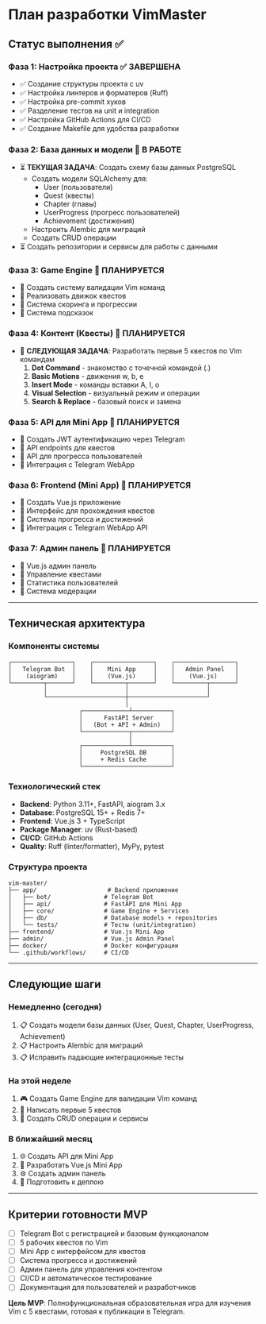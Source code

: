 # План разработки VimMaster

## Статус выполнения ✅

### Фаза 1: Настройка проекта ✅ ЗАВЕРШЕНА
- ✅ Создание структуры проекта с uv
- ✅ Настройка линтеров и форматеров (Ruff)
- ✅ Настройка pre-commit хуков
- ✅ Разделение тестов на unit и integration
- ✅ Настройка GitHub Actions для CI/CD
- ✅ Создание Makefile для удобства разработки

### Фаза 2: База данных и модели 🔄 В РАБОТЕ
- ⏳ **ТЕКУЩАЯ ЗАДАЧА**: Создать схему базы данных PostgreSQL
  - Создать модели SQLAlchemy для:
    - User (пользователи)
    - Quest (квесты)
    - Chapter (главы)
    - UserProgress (прогресс пользователей)
    - Achievement (достижения)
  - Настроить Alembic для миграций
  - Создать CRUD операции
- ⏳ Создать репозитории и сервисы для работы с данными

### Фаза 3: Game Engine 📅 ПЛАНИРУЕТСЯ
- 🎯 Создать систему валидации Vim команд
- 🎯 Реализовать движок квестов
- 🎯 Система скоринга и прогрессии
- 🎯 Система подсказок

### Фаза 4: Контент (Квесты) 📅 ПЛАНИРУЕТСЯ
- 🎯 **СЛЕДУЮЩАЯ ЗАДАЧА**: Разработать первые 5 квестов по Vim командам
  1. **Dot Command** - знакомство с точечной командой (.)
  2. **Basic Motions** - движения w, b, e
  3. **Insert Mode** - команды вставки A, I, o
  4. **Visual Selection** - визуальный режим и операции
  5. **Search & Replace** - базовый поиск и замена

### Фаза 5: API для Mini App 📅 ПЛАНИРУЕТСЯ
- 🎯 Создать JWT аутентификацию через Telegram
- 🎯 API endpoints для квестов
- 🎯 API для прогресса пользователей
- 🎯 Интеграция с Telegram WebApp

### Фаза 6: Frontend (Mini App) 📅 ПЛАНИРУЕТСЯ
- 🎯 Создать Vue.js приложение
- 🎯 Интерфейс для прохождения квестов
- 🎯 Система прогресса и достижений
- 🎯 Интеграция с Telegram WebApp API

### Фаза 7: Админ панель 📅 ПЛАНИРУЕТСЯ
- 🎯 Vue.js админ панель
- 🎯 Управление квестами
- 🎯 Статистика пользователей
- 🎯 Система модерации

---

## Техническая архитектура

### Компоненты системы
```
┌─────────────────┐    ┌─────────────────┐    ┌─────────────────┐
│   Telegram Bot  │    │    Mini App     │    │   Admin Panel   │
│    (aiogram)    │    │    (Vue.js)     │    │    (Vue.js)     │
└─────────┬───────┘    └─────────┬───────┘    └─────────┬───────┘
          │                      │                      │
          └──────────────────────┼──────────────────────┘
                                 │
                    ┌─────────────┴───────────┐
                    │      FastAPI Server     │
                    │   (Bot + API + Admin)   │
                    └─────────────┬───────────┘
                                  │
                    ┌─────────────┴───────────┐
                    │     PostgreSQL DB       │
                    │     + Redis Cache       │
                    └─────────────────────────┘
```

### Технологический стек
- **Backend**: Python 3.11+, FastAPI, aiogram 3.x
- **Database**: PostgreSQL 15+ + Redis 7+
- **Frontend**: Vue.js 3 + TypeScript
- **Package Manager**: uv (Rust-based)
- **CI/CD**: GitHub Actions
- **Quality**: Ruff (linter/formatter), MyPy, pytest

### Структура проекта
```
vim-master/
├── app/                    # Backend приложение
│   ├── bot/               # Telegram Bot
│   ├── api/               # FastAPI для Mini App
│   ├── core/              # Game Engine + Services
│   ├── db/                # Database models + repositories
│   └── tests/             # Тесты (unit/integration)
├── frontend/              # Vue.js Mini App
├── admin/                 # Vue.js Admin Panel
├── docker/                # Docker конфигурации
└── .github/workflows/     # CI/CD
```

---

## Следующие шаги

### Немедленно (сегодня)
1. 📋 Создать модели базы данных (User, Quest, Chapter, UserProgress, Achievement)
2. 📋 Настроить Alembic для миграций
3. 📋 Исправить падающие интеграционные тесты

### На этой неделе
1. 🎮 Создать Game Engine для валидации Vim команд
2. 📝 Написать первые 5 квестов
3. 🔧 Создать CRUD операции и сервисы

### В ближайший месяц
1. 🌐 Создать API для Mini App
2. 🎨 Разработать Vue.js Mini App
3. ⚙️ Создать админ панель
4. 🚀 Подготовить к деплою

---

## Критерии готовности MVP
- [ ] Telegram Bot с регистрацией и базовым функционалом
- [ ] 5 рабочих квестов по Vim
- [ ] Mini App с интерфейсом для квестов
- [ ] Система прогресса и достижений
- [ ] Админ панель для управления контентом
- [ ] CI/CD и автоматическое тестирование
- [ ] Документация для пользователей и разработчиков

**Цель MVP**: Полнофункциональная образовательная игра для изучения Vim с 5 квестами, готовая к публикации в Telegram.
